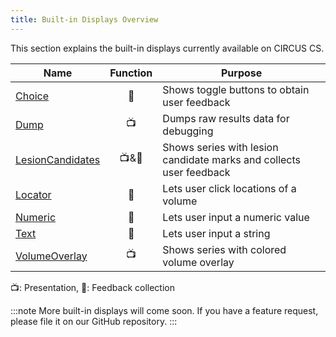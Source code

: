 ```yaml
---
title: Built-in Displays Overview
---
```


This section explains the built-in displays currently available on CIRCUS CS.

| Name                                       | Function | Purpose                                                             |
| ------------------------------------------ | :------: | ------------------------------------------------------------------- |
| [Choice](./choice.md)                      |    🎤    | Shows toggle buttons to obtain user feedback                        |
| [Dump](./dump.md)                          |    📺    | Dumps raw results data for debugging                                |
| [LesionCandidates](./lesion-candidates.md) |  📺&🎤   | Shows series with lesion candidate marks and collects user feedback |
| [Locator](./locator.md)                    |    🎤    | Lets user click locations of a volume                               |
| [Numeric](./numeric.md)                    |    🎤    | Lets user input a numeric value                                     |
| [Text](./text.md)                          |    🎤    | Lets user input a string                                            |
| [VolumeOverlay](./volume-overlay.md)       |    📺    | Shows series with colored volume overlay                            |

📺: Presentation, 🎤: Feedback collection

:::note
More built-in displays will come soon. If you have a feature request, please file it on our GitHub repository.
:::
